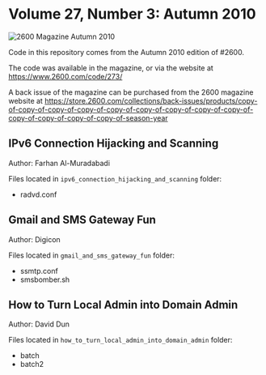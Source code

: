 # Volume 27, Number 3: Autumn 2010

![2600 Magazine Autumn 2010](https://www.2600.com/sites/default/files/styles/large/public/fa101.gif)

Code in this repository comes from the Autumn 2010 edition of #2600.

The code was available in the magazine, or via the website at https://www.2600.com/code/273/

A back issue of the magazine can be purchased from the 2600 magazine website at https://store.2600.com/collections/back-issues/products/copy-of-copy-of-copy-of-copy-of-copy-of-copy-of-copy-of-copy-of-copy-of-copy-of-copy-of-copy-of-copy-of-season-year

## IPv6 Connection Hijacking and Scanning

Author: Farhan Al-Muradabadi

Files located in `ipv6_connection_hijacking_and_scanning` folder:

* radvd.conf

## Gmail and SMS Gateway Fun

Author: Digicon

Files located in `gmail_and_sms_gateway_fun` folder:

* ssmtp.conf
* smsbomber.sh


## How to Turn Local Admin into Domain Admin

Author: David Dun

Files located in `how_to_turn_local_admin_into_domain_admin` folder:

* batch
* batch2

